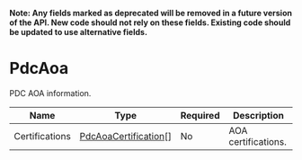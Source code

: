 **Note: Any fields marked as deprecated will be removed in a future version of the API. New code should not rely on these fields. Existing code should be updated to use alternative fields.**

# PdcAoa

PDC AOA information.

| Name | Type | Required | Description |
| - | - | - | - |
| Certifications | [PdcAoaCertification](pdc-aoa-certification.md)[] | No | AOA certifications. |
